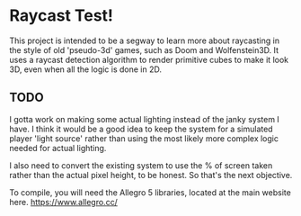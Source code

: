 # Raycast Test!

This project is intended to be a segway to learn more about raycasting in the style of old 'pseudo-3d' games, such as Doom and Wolfenstein3D.
It uses a raycast detection algorithm to render primitive cubes to make it look 3D, even when all the logic is done in 2D.

## TODO
I gotta work on making some actual lighting instead of the janky system I have.
I think it would be a good idea to keep the system for a simulated player 'light source' rather than using the most likely more complex logic needed for actual lighting.

I also need to convert the existing system to use the % of screen taken rather than the actual pixel height, to be honest.
So that's the next objective.


To compile, you will need the Allegro 5 libraries, located at the main website here. https://www.allegro.cc/
